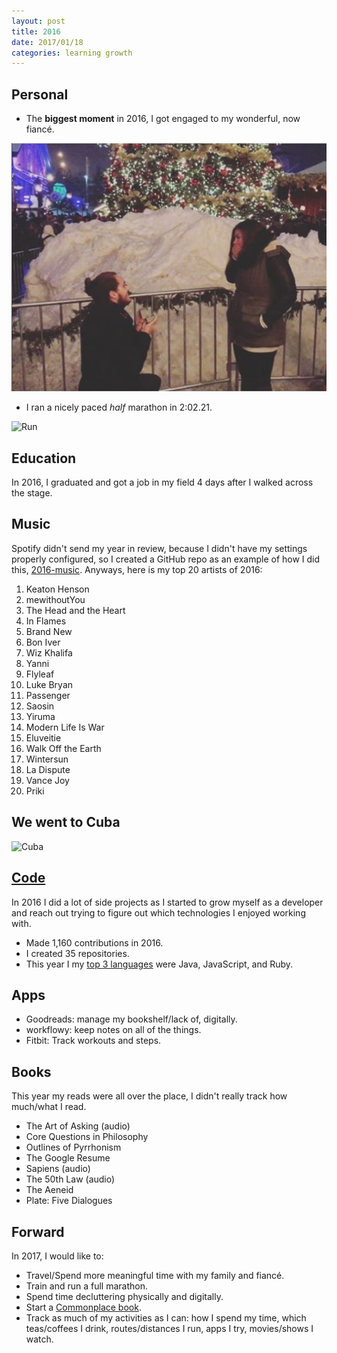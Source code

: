 ```yaml
---
layout: post
title: 2016
date: 2017/01/18
categories: learning growth
---
```


## Personal

- The **biggest moment** in 2016, I got engaged to my wonderful, now fiancé.  

![Engaged](/img/engaged.png)

- I ran a nicely paced _half_ marathon in 2:02.21.  

![Run](https://lh3.googleusercontent.com/7PlSDF4DrmhtPDrR1g7h5ATdtjFd2A5ug3G7yiM6bMDPvQNiTSwM8hPSDxS24AH0-j35q_N-yXAoYOVTN_Z2wd5IWUKssZLyJEpM01nSWdr40LbgMHV5RLZoLr3bmhtjZ4JpB8w)

## Education

In 2016, I graduated and got a job in my field 4 days after I walked across the
stage.

## Music

Spotify didn't send my year in review, because I didn't have my settings
properly configured, so I created a GitHub repo as an example of how I
did this, [2016-music](https://github.com/skylerto/2016-music). Anyways,
here is my top 20 artists of 2016:

1. Keaton Henson
2. mewithoutYou
3. The Head and the Heart
4. In Flames
5. Brand New
6. Bon Iver
7. Wiz Khalifa
8. Yanni
9. Flyleaf
10. Luke Bryan
11. Passenger
12. Saosin
13. Yiruma
14. Modern Life Is War
15. Eluveitie
16. Walk Off the Earth
17. Wintersun
18. La Dispute
19. Vance Joy
20. Priki

## We went to Cuba  
![Cuba](https://lh3.googleusercontent.com/w-tcwDHqmV5Jo4d-i4JY9Q0HJO2vMcCucKOqXpLc8WqSUWx8jlTt53dkDVI507YDrrk_TKSQRp0QKhkUPhoMDO4z-QsJ5gF7hrTAIcq5WhIiMwbDzgoUeCfch3jDgir1Ppqwv4k)

## [Code](https://github.com/skylerto)

In 2016 I did a lot of side projects as I started to grow myself as a developer
and reach out trying to figure out which technologies I enjoyed working with.  

- Made 1,160 contributions in 2016.  
- I created 35 repositories.  
- This year I my [top 3 languages](http://ghv.artzub.com/#user=skylerto) were Java, JavaScript, and Ruby.  

## Apps

- Goodreads: manage my bookshelf/lack of, digitally.
- workflowy: keep notes on all of the things.
- Fitbit: Track workouts and steps.


## Books

This year my reads were all over the place, I didn't really track how much/what
I read.

- The Art of Asking (audio)
- Core Questions in Philosophy 
- Outlines of Pyrrhonism
- The Google Resume
- Sapiens (audio)
- The 50th Law (audio)
- The Aeneid
- Plate: Five Dialogues

## Forward

In 2017, I would like to:  
- Travel/Spend more meaningful time with my family and fiancé.  
- Train and run a full marathon.  
- Spend time decluttering physically and digitally.  
- Start a [Commonplace
  book](http://ryanholiday.net/how-and-why-to-keep-a-commonplace-book/).
- Track as much of my activities as I can: how I spend my time, which teas/coffees I drink,
  routes/distances I run, apps I try, movies/shows I watch.

